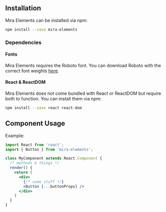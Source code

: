 ## Installation
Mira Elements can be installed via npm:
```bash
npm install --save mira-elements
```

### Dependencies

#### Fonts
Mira Elements requires the Roboto font. You can download Roboto with the correct font weights [here](https://fonts.google.com/?selection.family=Roboto:300,400,500).

#### React & ReactDOM
Mira Elements does not come bundled with React or ReactDOM but require both to function. You can install them via npm:
```bash
npm install --save react react-dom
```

## Component Usage
Example:
```jsx
import React from 'react';
import { Button } from 'mira-elements';

class MyComponent extends React.Component {
  /* methods & things */
  render() {
    return (
      <div>
        {/* some stuff */}
        <Button {...buttonProps} />
      </div>
    )
  }
}
```

